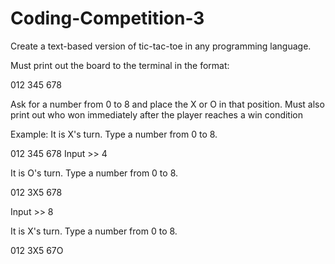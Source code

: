 # Coding-Competition-3

Create a text-based version of tic-tac-toe in any programming language.

Must print out the board to the terminal in the format:

012
345
678

Ask for a number from 0 to 8 and place the X or O in that position.
Must also print out who won immediately after the player reaches a win condition

Example:
It is X's turn. Type a number from 0 to 8.

012
345
678
Input >> 4

It is O's turn. Type a number from 0 to 8.

012
3X5
678

Input >> 8

It is X's turn. Type a number from 0 to 8.

012
3X5
67O
